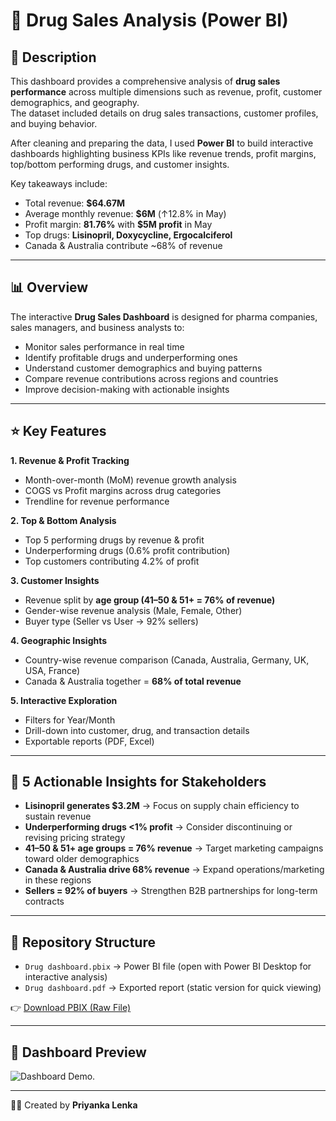 # 💊 Drug Sales Analysis (Power BI)

## 📌 Description
This dashboard provides a comprehensive analysis of **drug sales performance** across multiple dimensions such as revenue, profit, customer demographics, and geography.  
The dataset included details on drug sales transactions, customer profiles, and buying behavior.  

After cleaning and preparing the data, I used **Power BI** to build interactive dashboards highlighting business KPIs like revenue trends, profit margins, top/bottom performing drugs, and customer insights.  

Key takeaways include:  
- Total revenue: **$64.67M**  
- Average monthly revenue: **$6M** (↑12.8% in May)  
- Profit margin: **81.76%** with **$5M profit** in May  
- Top drugs: **Lisinopril, Doxycycline, Ergocalciferol**  
- Canada & Australia contribute ~68% of revenue  

---

## 📊 Overview
The interactive **Drug Sales Dashboard** is designed for pharma companies, sales managers, and business analysts to:  
- Monitor sales performance in real time  
- Identify profitable drugs and underperforming ones  
- Understand customer demographics and buying patterns  
- Compare revenue contributions across regions and countries  
- Improve decision-making with actionable insights  

---

## ⭐ Key Features
**1. Revenue & Profit Tracking**  
- Month-over-month (MoM) revenue growth analysis  
- COGS vs Profit margins across drug categories  
- Trendline for revenue performance  

**2. Top & Bottom Analysis**  
- Top 5 performing drugs by revenue & profit  
- Underperforming drugs (0.6% profit contribution)  
- Top customers contributing 4.2% of profit  

**3. Customer Insights**  
- Revenue split by **age group (41–50 & 51+ = 76% of revenue)**  
- Gender-wise revenue analysis (Male, Female, Other)  
- Buyer type (Seller vs User → 92% sellers)  

**4. Geographic Insights**  
- Country-wise revenue comparison (Canada, Australia, Germany, UK, USA, France)  
- Canada & Australia together = **68% of total revenue**  

**5. Interactive Exploration**  
- Filters for Year/Month  
- Drill-down into customer, drug, and transaction details  
- Exportable reports (PDF, Excel)  

---

## 📌 5 Actionable Insights for Stakeholders
- **Lisinopril generates $3.2M** → Focus on supply chain efficiency to sustain revenue  
- **Underperforming drugs <1% profit** → Consider discontinuing or revising pricing strategy  
- **41–50 & 51+ age groups = 76% revenue** → Target marketing campaigns toward older demographics  
- **Canada & Australia drive 68% revenue** → Expand operations/marketing in these regions  
- **Sellers = 92% of buyers** → Strengthen B2B partnerships for long-term contracts  

---

## 📂 Repository Structure
- `Drug dashboard.pbix` → Power BI file (open with Power BI Desktop for interactive analysis)  
- `Drug dashboard.pdf` → Exported report (static version for quick viewing)  

👉 [Download PBIX (Raw File)](https://github.com/PRIYANKALENKA07/Drug-Sale-Analysis/blob/main/Drug%20dashboard.pbix) 

---

## 📸 Dashboard Preview
![Dashboard Demo](https://github.com/PRIYANKALENKA07/Drug-Sale-Analysis/commit/77f24e1ce7573baaed3212d4f272bc91f22eeebd.png).
  

---

👩‍💻 Created by **Priyanka Lenka**  

